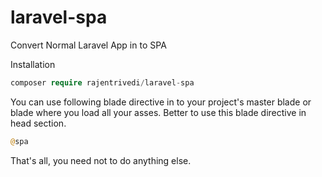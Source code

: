 # laravel-spa
Convert Normal Laravel App in to SPA

Installation
  ```php
  composer require rajentrivedi/laravel-spa
  ```
 You can use following blade directive in to your project's master blade or blade where you load all your asses.
 Better to use this blade directive in head section.
 ```php
 @spa
 ```
 
 That's all, you need not to do anything else.


